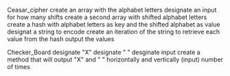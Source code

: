 Ceasar_cipher
create an array with the alphabet letters
designate an input for how many shifts
create a second array with shifted alphabet letters
create a hash with alphabet letters as key and the shifted alphabet as value
designat a string to encode
create an iteration of the string to retrieve each value from the hash
output the values

Checker_Board
designate "X"
designate " "
desginate input
create a method that will output "X" and " " horizontally and vertically (input) number of times